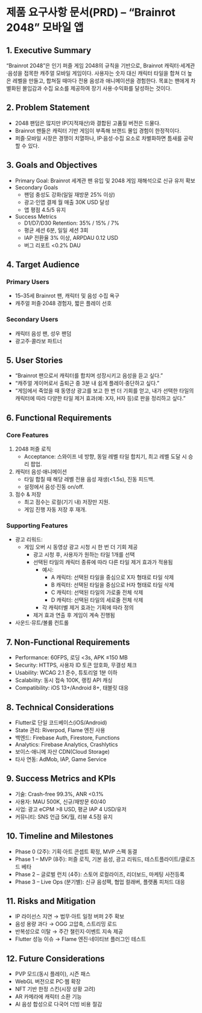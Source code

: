 # 제품 요구사항 문서(PRD) – “Brainrot 2048” 모바일 앱

## 1. Executive Summary

“Brainrot 2048”은 인기 퍼즐 게임 2048의 규칙을 기반으로, Brainrot 캐릭터·세계관·음성을 접목한 캐주얼 모바일 게임이다. 사용자는 숫자 대신 캐릭터 타일을 합쳐 더 높은 레벨을 만들고, 합쳐질 때마다 전용 음성과 애니메이션을 경험한다. 목표는 팬에게 차별화된 몰입감과 수집 요소를 제공하여 장기 사용·수익화를 달성하는 것이다.

## 2. Problem Statement

- 2048 팬덤은 많지만 IP(지적재산)와 결합된 고품질 버전은 드물다.
- Brainrot 팬들은 캐릭터 기반 게임이 부족해 브랜드 몰입 경험이 한정적이다.
- 퍼즐·모바일 시장은 경쟁이 치열하나, IP·음성·수집 요소로 차별화하면 틈새를 공략할 수 있다.

## 3. Goals and Objectives

- Primary Goal: Brainrot 세계관 팬 유입 및 2048 게임 재해석으로 신규 유저 확보
- Secondary Goals
  - 팬덤 충성도 강화(일일 재방문 25% 이상)
  - 광고·인앱 결제 월 매출 30K USD 달성
  - 앱 평점 4.5/5 유지
- Success Metrics
  - D1/D7/D30 Retention: 35% / 15% / 7%
  - 평균 세션 6분, 일일 세션 3회
  - IAP 전환율 3% 이상, ARPDAU 0.12 USD
  - 버그 리포트 <0.2% DAU

## 4. Target Audience

### Primary Users

- 15–35세 Brainrot 팬, 캐릭터 및 음성 수집 욕구
- 캐주얼 퍼즐·2048 경험자, 짧은 플레이 선호

### Secondary Users

- 캐릭터 음성 팬, 성우 팬덤
- 광고주·콜라보 파트너

## 5. User Stories

- “Brainrot 팬으로서 캐릭터를 합치며 성장시키고 음성을 듣고 싶다.”
- “캐주얼 게이머로서 출퇴근 중 3분 내 쉽게 플레이·중단하고 싶다.”
- “게임에서 죽었을 때 동영상 광고를 보고 한 번 더 기회를 얻고, 내가 선택한 타일의 캐릭터에 따라 다양한 타일 제거 효과(예: X자, H자 등)로 판을 정리하고 싶다.”

## 6. Functional Requirements

### Core Features

1. 2048 퍼즐 로직
   - Acceptance: 스와이프 네 방향, 동일 레벨 타일 합치기, 최고 레벨 도달 시 승리 팝업.
2. 캐릭터 음성·애니메이션
   - 타일 합칠 때 해당 레벨 전용 음성 재생(<1.5s), 진동 피드백.
   - 설정에서 음성·진동 on/off.
3. 점수 & 저장
   - 최고 점수는 로컬(기기 내) 저장만 지원.
   - 게임 진행 자동 저장 후 재개.

### Supporting Features

- 광고 리워드:
  - 게임 오버 시 동영상 광고 시청 시 한 번 더 기회 제공
    - 광고 시청 후, 사용자가 원하는 타일 1개를 선택
    - 선택된 타일의 캐릭터 종류에 따라 다른 타일 제거 효과가 적용됨
      - 예시:
        - A 캐릭터: 선택된 타일을 중심으로 X자 형태로 타일 삭제
        - B 캐릭터: 선택된 타일을 중심으로 H자 형태로 타일 삭제
        - C 캐릭터: 선택된 타일의 가로줄 전체 삭제
        - D 캐릭터: 선택된 타일의 세로줄 전체 삭제
      - 각 캐릭터별 제거 효과는 기획에 따라 정의
    - 제거 효과 연출 후 게임이 계속 진행됨
- 사운드·뮤트/볼륨 컨트롤

## 7. Non-Functional Requirements

- Performance: 60FPS, 로딩 <3s, APK ≤150 MB
- Security: HTTPS, 사용자 ID 토큰 암호화, 무결성 체크
- Usability: WCAG 2.1 준수, 튜토리얼 1분 이하
- Scalability: 동시 접속 100K, 랭킹 API 캐싱
- Compatibility: iOS 13+/Android 8+, 태블릿 대응

## 8. Technical Considerations

- Flutter로 단일 코드베이스(iOS/Android)
- State 관리: Riverpod, Flame 엔진 사용
- 백엔드: Firebase Auth, Firestore, Functions
- Analytics: Firebase Analytics, Crashlytics
- 보이스·애니메 자산 CDN(Cloud Storage)
- 타사 연동: AdMob, IAP, Game Service

## 9. Success Metrics and KPIs

- 기술: Crash-free 99.3%, ANR <0.1%
- 사용자: MAU 500K, 신규/재방문 60/40
- 사업: 광고 eCPM >8 USD, 평균 IAP 4 USD/유저
- 커뮤니티: SNS 언급 5K/월, 리뷰 4.5점 유지

## 10. Timeline and Milestones

- Phase 0 (2주): 기획·아트 콘셉트 확정, MVP 스펙 동결
- Phase 1 – MVP (8주): 퍼즐 로직, 기본 음성, 광고 리워드, 테스트플라이트/클로즈드 베타
- Phase 2 – 글로벌 런치 (4주): 스토어 로컬라이즈, 리더보드, 마케팅 사전등록
- Phase 3 – Live Ops (분기별): 신규 음성팩, 협업 컬래버, 플랫폼 피처드 대응

## 11. Risks and Mitigation

- IP 라이선스 지연 → 법무·아트 일정 버퍼 2주 확보
- 음성 용량 과다 → OGG 고압축, 스트리밍 로드
- 반복성으로 이탈 → 주간 챌린지·이벤트 지속 제공
- Flutter 성능 이슈 → Flame 엔진·네이티브 플러그인 테스트

## 12. Future Considerations

- PVP 모드(동시 플레이), 시즌 패스
- WebGL 버전으로 PC·웹 확장
- NFT 기반 한정 스킨(시장 상황 고려)
- AR 카메라에 캐릭터 소환 기능
- AI 음성 합성으로 다국어 더빙 비용 절감
